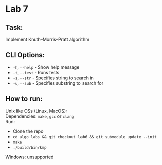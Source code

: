 # Lab 7
## Task:
Implement Knuth–Morris–Pratt algorithm

## CLI Options:
 - `-h`, `--help` - Show help message
 - `-t`, `--test` - Runs tests
 - `-s`, `--str` - Specifies string to search in
 - `-u`, `--sub` - Specifies substring to search for

## How to run:
Unix like OSs (Linux, MacOS):  
Dependencies: `make`, `gcc` or `clang`  
Run:  
 - Clone the repo  
 - `cd algo_labs && git checkout lab6 && git submodule update --init`  
 - `make`  
 - `./build/bin/kmp`  

Windows: unsupported

